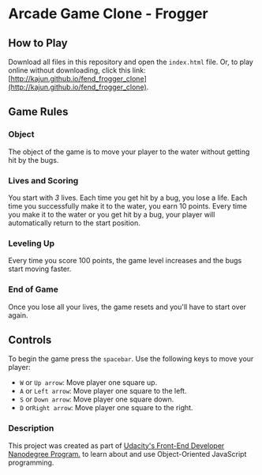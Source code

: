 Arcade Game Clone - Frogger
===========================
## How to Play
Download all files in this repository and open the `index.html` file.
Or, to play online without downloading, click this link: [http://kajun.github.io/fend_frogger_clone](http://kajun.github.io/fend_frogger_clone).

## Game Rules
### Object
The object of the game is to move your player to the water without getting hit by the bugs. 
### Lives and Scoring 
You start with _3_ lives. Each time you get hit by a bug, you lose a life. Each time you successfully make it to the water, you earn 10 points. Every time you make it to the water or you get hit by a bug, your player will automatically return to the start position. 
### Leveling Up
Every time you score 100 points, the game level increases and the bugs start moving faster. 
### End of Game
Once you lose all your lives, the game resets and you'll have to start over again.

## Controls
To begin the game press the `spacebar`. 
Use the following keys to move your player:
- `W` or `Up arrow`: Move player one square up.
- `A` or `Left arrow`: Move player one square to the left.
- `S` or `Down arrow`: Move player one square down.
- `D` or`Right arrow`: Move player one square to the right.

### Description
This project was created as part of [Udacity's Front-End Developer Nanodegree Program.](https://www.udacity.com/course/front-end-web-developer-nanodegree--nd001) to learn about and use Object-Oriented JavaScript programming.
